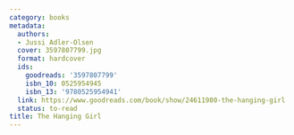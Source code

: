 ```yaml
---
category: books
metadata:
  authors:
  - Jussi Adler-Olsen
  cover: 3597807799.jpg
  format: hardcover
  ids:
    goodreads: '3597807799'
    isbn_10: 0525954945
    isbn_13: '9780525954941'
  link: https://www.goodreads.com/book/show/24611980-the-hanging-girl
  status: to-read
title: The Hanging Girl
---
```


